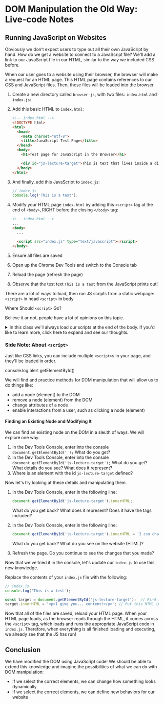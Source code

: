 # DOM Manipulation the Old Way: Live-code Notes

## Running JavaScript on Websites

Obviously we don't expect users to type out all their own JavaScript by hand. How do we get a website to connect to a JavaScript file? We'll add a link to our JavaScript file in our HTML, similar to the way we included CSS before.

When our user goes to a website using their browser, the browser will make a request for an HTML page. This HTML page contains references to our CSS and JavaScript files. Then, these files will be loaded into the browser.

1. Create a new directory called `browser-js`, with two files: `index.html` and `index.js`:

1. Add this basic HTML to `index.html`:

    ```html
    <!-- index.html -->
    <!DOCTYPE html>
    <html>
      <head>
        <meta charset="utf-8">
        <title>JavaScript Test Page</title>
      </head>
      <body>
        <h1>Test page for JavaScript in the Browser</h1>

        <div id="js-lecture-target">This is text that lives inside a div element with an id "js-lecture-target"!</div>
      </body>
    </html>
    ```

1. And finally, add this JavaScript to `index.js`:

    ```javascript
    // index.js
    console.log('This is a test');
    ```

1. Modify your HTML page `index.html` by adding this `<script>` tag at the end of `<body>`, RIGHT before the closing `</body>` tag:

    ```html
    <!-- index.html -->
    ...
    <body>
      ...

      <script src="index.js" type="text/javascript"></script>
    </body>
    ```

1. Ensure all files are saved
1. Open up the Chrome Dev Tools and switch to the Console tab
1. Reload the page (refresh the page)
1. Observe that the test text `This is a test` from the JavaScript prints out!

There are a lot of ways to load, then run JS scripts from a static webpage:
`<script>` in head
`<script>` in body

Where Should `<script>` Go?

Believe it or not, people have a lot of opinions on this topic.

<details>

  <summary>
    In this class we'll always load our scripts at the end of the body. If you'd like to learn more, click here to expand and see our thoughts.
  </summary>

The reason why JS loading is so contentious is, when the browser encounters a `<script>` tag, it stops loading the HTML document. It goes and downloads your _entire_ script, which might be quite large and hosted halfway across the internet. Only once the script has finished downloading does it continue rendering the page. That means if you put your `<script>` tags before your content, the user gets to look at an empty white screen for a while while your scripts load. Not a great user experience.

The easiest way to deal with this is to always place your scripts at the bottom of your `<body>` section. That way, the browser renders the whole page first, then goes and gets your scripts.

Out in the wild you'll see other techniques, like downloading the scripts asynchronously and not running them until the page has finished loading. This is cool, and you should definitely know that it's a thing, but it takes some work to set up.

</details>

### Side Note: About `<script>`

Just like CSS links, you can include multiple `<script>`s in your page, and they'll be loaded in order.


console.log
alert
getElementById()


We will find and practice methods for DOM manipulation that will allow us to do things like:
- add a node (element) to the DOM
- remove a node (element) from the DOM
- change attributes of a node
- enable interactions from a user, such as clicking a node (element)



#### Finding an Existing Node and Modifying It

We can find an existing node on the DOM in a sleuth of ways. We will explore one way:

1. In the Dev Tools Console, enter into the console `document.getElementById('');` What do you get?
1. In the Dev Tools Console, enter into the console `document.getElementById('js-lecture-target');` What do you get? What details do you see? What does it represent?
1. Where is an element with the id `js-lecture-target` defined?

Now let's try looking at these details and manipulating them.

1. In the Dev Tools Console, enter in the following line:
    ```javascript
    document.getElementById('js-lecture-target').innerHTML;
    ```

    What do you get back? What does it represent? Does it have the tags included?
1. In the Dev Tools Console, enter in the following line:
    ```javascript
    document.getElementById('js-lecture-target').innerHTML = 'I can change website text with JavaScript!';
    ```

    What do you get back? What do you see on the website (HTML)?
1. Refresh the page. Do you continue to see the changes that you made?

Now that we've tried it in the console, let's update our `index.js` to use this new knowledge.

Replace the contents of your `index.js` file with the following:

```javascript
// index.js
console.log('This is a test');

const target = document.getElementById('js-lecture-target');  // Find the HTML element where the ID is js-lecture-target
target.innerHTML = '<p>I give you... content!</p>'; // Put this HTML inside the div we retrieved above
```

Now that all of the files are saved, reload your HTML page. When your HTML page loads, as the browser reads through the HTML, it comes across the `<script>` tag, which loads and runs the appropriate JavaScript code in `index.js`. Therefore, when everything is all finished loading and executing, we already see that the JS has run!

## Conclusion

We have modified the DOM using JavaScript code! We should be able to extend this knowledge and imagine the possibilities of what we can do with DOM manipulation:

- If we select the correct elements, we can change how something looks dynamically
- If we select the correct elements, we can define new behaviors for our website